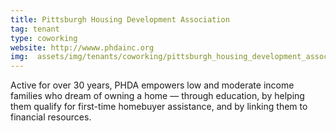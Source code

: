 ```yaml
---
title: Pittsburgh Housing Development Association
tag: tenant
type: coworking
website: http://wwww.phdainc.org
img:  assets/img/tenants/coworking/pittsburgh_housing_development_association.jpg
---
```


Active for over 30 years, PHDA empowers low and moderate income families who dream of owning a home — through education, by helping them qualify for first-time homebuyer assistance, and by linking them to financial resources.
